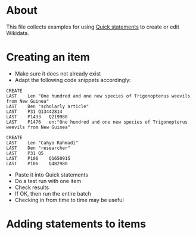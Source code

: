 # About
This file collects examples for using [Quick statements](http://tools.wmflabs.org/wikidata-todo/quick_statements.php) to create or edit Wikidata.

# Creating an item
* Make sure it does not already exist
* Adapt the following code snippets accordingly:

```
CREATE
LAST	Len	"One hundred and one new species of Trigonopterus weevils from New Guinea"
LAST	Den	"scholarly article"
LAST	P31	Q13442814
LAST	P1433	Q219980
LAST	P1476	en:"One hundred and one new species of Trigonopterus weevils from New Guinea"
```

```
CREATE
LAST	Len	"Cahyo Rahmadi"
LAST	Den	"researcher"
LAST	P31	Q5
LAST	P106	Q1650915
LAST	P106	Q482980
```

* Paste it into Quick statements
* Do a test run with one item
* Check results
* If OK, then run the entire batch
* Checking in from time to time may be useful

# Adding statements to items
